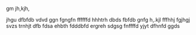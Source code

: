 gm
jh,kjh,

jhgu
dfbfdb
vdvd
ggn
fgngfn
ffffffd
hhhtrh
dbds
fbfdb
gnfg
h,.kjl
fffhhj
fgjhgj
svzs
trnhjt
dfb
fdsa
ehbth
fdddbfd
ergreh
sdgsg
fnffffd
yjyt
dfhnfd
ggds
